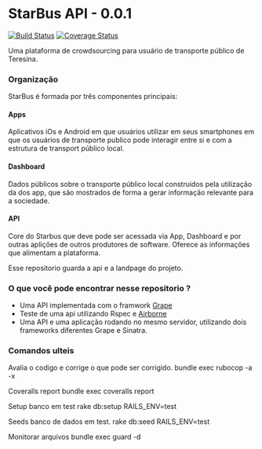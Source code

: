 # StarBus API - 0.0.1
[![Build Status](https://travis-ci.org/t00lmaker/starbus-v2.svg?branch=master)](https://travis-ci.org/t00lmaker/starbus-v2)
[![Coverage Status](https://coveralls.io/repos/github/t00lmaker/starbus-v2/badge.svg?branch=master)](https://coveralls.io/github/t00lmaker/starbus-v2?branch=master)

Uma plataforma de crowdsourcing para usuário de transporte público de Teresina.

### Organização

StarBus é formada por três componentes principais:

#### Apps
  Aplicativos iOs e Android em que usuários utilizar em seus smartphones em que
  os usuários de transporte publico pode interagir entre si e com a estrutura
  de transport público local.  

#### Dashboard
  Dados públicos sobre o transporte público local construidos pela utilização da
  dos app, que são mostrados de forma a gerar informação relevante para a sociedade.

#### API
  Core do Starbus que deve pode ser acessada via App, Dashboard e por outras aplições de
  outros produtores de software. Oferece as informações que alimentam a plataforma.  

Esse repositorio guarda a api e a landpage do projeto.

### O que você pode encontrar nesse repositorio ?

 * Uma API implementada com o framwork [Grape](http://www.ruby-grape.org)
 * Teste de uma api utilizando Rspec e [Airborne](https://github.com/brooklynDev/airborne)
 * Uma API e uma aplicação rodando no mesmo servidor, utilizando dois frameworks diferentes Grape e Sinatra.


 ### Comandos ulteis

Avalia o codigo e corrige o que pode ser corrigido.
bundle exec rubocop -a -x

Coveralls report
bundle exec coveralls report

Setup banco em test
rake db:setup RAILS_ENV=test

Seeds banco de dados em test.
rake db:seed RAILS_ENV=test

Monitorar arquivos 
bundle exec guard -d  


